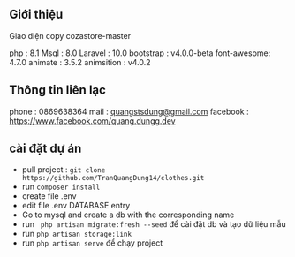## Giới thiệu
Giao diện copy cozastore-master

php         : 8.1
Msql        : 8.0
Laravel     : 10.0
bootstrap   : v4.0.0-beta
font-awesome: 4.7.0
animate     : 3.5.2
animsition  : v4.0.2


## Thông tin liên lạc 
phone       : 0869638364
mail        : quangstsdung@gmail.com
facebook    : https://www.facebook.com/quang.dungg.dev


## cài đặt dự án

- pull project : `` git clone https://github.com/TranQuangDung14/clothes.git ``
- run `` composer install ``
- create file .env 
- edit file .env DATABASE entry
- Go to mysql and create a db with the corresponding name
- run ``  php artisan migrate:fresh --seed `` để cài đặt db và tạo dữ liệu mẫu
- run `` php artisan storage:link ``
- run `` php artisan serve `` để chạy project 
